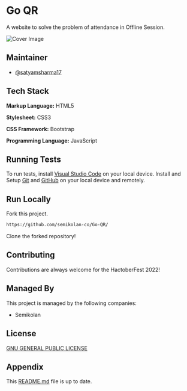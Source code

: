 
# Go QR

A website to solve the problem of attendance in Offline Session.

![Cover Image](https://github.com/semikolan-co/Go-QR/blob/master/assets/images/WhatsApp%20Image%202022-10-20%20at%2016.15.38.jpeg)

## Maintainer

- [@satyamsharma17](https://www.github.com/satyamsharma17)

## Tech Stack

**Markup Language:** HTML5

**Stylesheet:** CSS3

**CSS Framework:** Bootstrap

**Programming Language:** JavaScript

## Running Tests

To run tests, install [Visual Studio Code](https://code.visualstudio.com/Download) on your local device.
Install and Setup [Git](https://git-scm.com/download/win) and [GitHub](https://github.com/) on your local device and remotely.

## Run Locally

Fork this project.

```bash
https://github.com/semikolan-co/Go-QR/
```

Clone the forked repository!

## Contributing

Contributions are always welcome for the HactoberFest 2022!
  
## Managed By

This project is managed by the following companies:

- Semikolan
  
## License

[GNU GENERAL PUBLIC LICENSE](https://github.com/semikolan-co/Go-QR/blob/master/LICENSE)
  
## Appendix

This [README.md](https://github.com/semikolan-co/Go-QR/blob/master/README.md) file is up to date.
